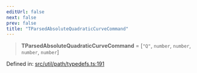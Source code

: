 ```yaml
---
editUrl: false
next: false
prev: false
title: "TParsedAbsoluteQuadraticCurveCommand"
---
```


> **TParsedAbsoluteQuadraticCurveCommand** = \[`"Q"`, `number`, `number`, `number`, `number`\]

Defined in: [src/util/path/typedefs.ts:191](https://github.com/fabricjs/fabric.js/blob/9a792f4b7b8031f02ec7ea4ce8c99f810e45cfec/src/util/path/typedefs.ts#L191)
